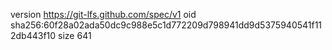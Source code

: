 version https://git-lfs.github.com/spec/v1
oid sha256:60f28a02ada50dc9c988e5c1d772209d798941dd9d5375940541f112db443f10
size 641
